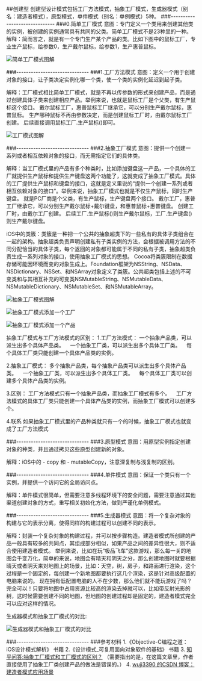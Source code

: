 
##创建型
创建型设计模式包括工厂方法模式，抽象工厂模式，生成器模式（别名：建造者模式），原型模式，单件模式（别名：单例模式）5种。
###------------------------------
###0.简单工厂模式
意图：专门定义一个类用来创建其他类的实例，被创建的实例通常具有共同的父类。简单工厂模式不是23种里的一种。
 
解释：简而言之，就是有一个专门生产某个产品的类。比如下图中的鼠标工厂，专业生产鼠标，给参数0，生产戴尔鼠标，给参数1，生产惠普鼠标。

![简单工厂模式图解](https://github.com/wave113/DesignPatternsImage/blob/master/%E7%AE%80%E5%8D%95%E5%B7%A5%E5%8E%82%E5%9B%BE%E8%A7%A3.png?raw=true)

###------------------------------
###1.工厂方法模式
意图：定义一个用于创建对象的接口，让子类决定实例化哪一个类，使一个类的实例化延迟到起子类。

解释：工厂模式相比简单工厂模式，就是不再以传参数的形式来创建产品，而是通过创建具体子类来创建相应产品。举例来说，也就是鼠标工厂是个父类，有生产鼠标这个接口。 戴尔鼠标工厂，惠普鼠标工厂继承它，可以分别生产戴尔鼠标，惠普鼠标。 生产哪种鼠标不再由参数决定，而是创建鼠标工厂时，由戴尔鼠标工厂创建。 后续直接调用鼠标工厂.生产鼠标()即可。

![工厂模式图解](https://github.com/wave113/DesignPatternsImage/blob/master/%E5%B7%A5%E5%8E%82%E6%A8%A1%E5%BC%8F%E5%9B%BE%E8%A7%A3.png?raw=true)

###------------------------------
###2.抽象工厂模式
意图：提供一个创建一系列或者相互依赖对象的接口，而无需指定它们的具体类。

解释：当工厂模式里的产品有多个种类时，比如添加键盘这一产品，一个具体的工厂就提供生产鼠标和提供生产键盘这两个功能了，这就变成了抽象工厂模式。具体的工厂提供生产鼠标和键盘的接口，这就是定义里说的“提供一个创建一系列或者相互依赖对象的接口”。举例来说，抽象工厂模式也就是不仅生产鼠标，同时生产键盘。 就是PC厂商是个父类，有生产鼠标，生产键盘两个接口。 戴尔工厂，惠普工厂继承它，可以分别生产戴尔鼠标+戴尔键盘，和惠普鼠标+惠普键盘。 创建工厂时，由戴尔工厂创建。 后续工厂.生产鼠标()则生产戴尔鼠标，工厂.生产键盘()则生产戴尔键盘。

iOS中的类簇：类簇是一种把一个公共的抽象超类下的一些私有的具体子类组合在一起的架构。抽象超类负责声明创建私有子类实例的方法，会根据被调用方法的不同分配恰当的具体子类，每个返回的对象都可能属于不同的私有子类，抽象超类负责生成一系列对象的接口，使用抽象工厂模式的思想。  Cocoa将类簇限制在数据存储可能因环境而变的对象生成上。Foundation框架为NSString、NSData、NSDictionary、NSSet、和NSArray对象定义了类簇。公共超类包括上述的不可变类和与其相互补充的可变类NSMutableString、NSMutableData、NSMutableDictionary、NSMutableSet、和NSMutableArray。


![抽象工厂模式图解](https://github.com/wave113/DesignPatternsImage/blob/master/%E6%8A%BD%E8%B1%A1%E5%B7%A5%E5%8E%82%E6%A8%A1%E5%BC%8F%E5%9B%BE%E8%A7%A3.png?raw=true)

![抽象工厂模式添加一个工厂](https://github.com/wave113/DesignPatternsImage/blob/master/%E6%8A%BD%E8%B1%A1%E5%B7%A5%E5%8E%82%E6%B7%BB%E5%8A%A0%E4%B8%80%E4%B8%AA%E5%B7%A5%E5%8E%82.png?raw=true)

![抽象工厂模式添加一个产品](https://github.com/wave113/DesignPatternsImage/blob/master/%E6%8A%BD%E8%B1%A1%E5%B7%A5%E5%8E%82%E6%B7%BB%E5%8A%A0%E4%B8%80%E4%B8%AA%E4%BA%A7%E5%93%81.png?raw=true)

抽象工厂模式与工厂方法模式的区别：
1.工厂方法模式：
一个抽象产品类，可以派生出多个具体产品类。   
一个抽象工厂类，可以派生出多个具体工厂类。   
每个具体工厂类只能创建一个具体产品类的实例。

2.抽象工厂模式：
多个抽象产品类，每个抽象产品类可以派生出多个具体产品类。   
一个抽象工厂类，可以派生出多个具体工厂类。   
每个具体工厂类可以创建多个具体产品类的实例。  

3.区别：
工厂方法模式只有一个抽象产品类，而抽象工厂模式有多个。   
工厂方法模式的具体工厂类只能创建一个具体产品类的实例，而抽象工厂模式可以创建多个。

4.联系
如果抽象工厂模式里的产品种类就只有一个的时候，抽象工厂模式也就变成了工厂方法模式

###------------------------------
###3.原型模式
意图：用原型实例指定创建对象的种类，并且通过拷贝这些原型创建新的对象。

解释：iOS中的 - copy 和 - mutableCopy，注意深复制与浅复制的区别。

###------------------------------
###4.单件模式
意图：保证一个类只有一个实例，并提供一个访问它的全局访问点。

解释：单件模式很简单，但需要注意多线程环境下的安全问题，需要注意通过其他渠道创建对象的方式，重写相关初始化方法，做到严谨化单例模式。

###------------------------------
###5.生成器模式
意图：将一个复杂对象的构建与它的表示分离，使得同样的构建过程可以创建不同的表示。

解释：封装一个复杂对象的构建过程，并可以按步骤构造。建造者模式所创建的产品一般具有较多的共同点，其组成部分相似，如果产品之间的差异性很大，则不适合使用建造者模式。
举例来说，比如在玩“极品飞车”这款游戏，那么每一关的地图会千变万化，简单的来说，地图会有晴天和阴天之分，那么创建地图时就要根据晴天或者阴天来对地图上的场景，比如：天空，树，房子，和路面进行渲染，这个过程是一个固定的，每创建一个新地图都要执行这几个渲染，这是针对高级配置的电脑来说的。 现在拥有低配置电脑的人不在少数，那么他们就不能玩游戏了吗？完全可以！只要将地图中占用资源比较高的渲染去掉就可以，比如带反射光影的树，这时候需要创建不同的地图，但地图的创建过程却是固定的，建造者模式完全可以应对这样的情况。

生成器模式和抽象工厂模式的对比:

![生成器模式和抽象工厂模式的对比](https://github.com/wave113/DesignPatternsImage/blob/master/%E7%94%9F%E6%88%90%E5%99%A8%E6%A8%A1%E5%BC%8F%E5%92%8C%E6%8A%BD%E8%B1%A1%E5%B7%A5%E5%8E%82%E6%A8%A1%E5%BC%8F%E7%9A%84%E5%AF%B9%E6%AF%94.png?raw=true)

###------------------------------
###参考材料
1.《Objective-C编程之道：iOS设计模式解析》 书籍
2.《设计模式_可复用面向对象软件的基础》 书籍
3.  [知乎问答:抽象工厂模式和工厂模式的区别？](https://www.zhihu.com/question/20367734) （需要指出的是，在这篇文章里，作者直接使用了抽象工厂类创建产品的做法是错误的。）
4.  [wuji3390 的CSDN 博客：建造者模式应用场景](https://blog.csdn.net/wuji3390/article/details/71427793?utm_source=copy) 





